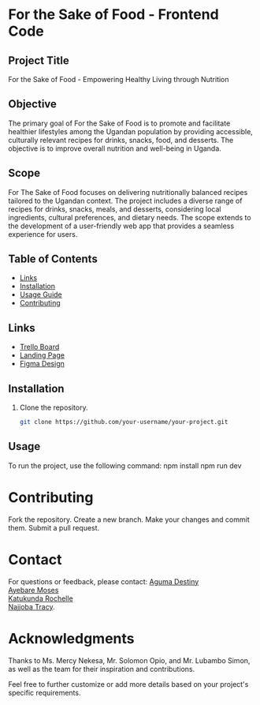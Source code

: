 # For the Sake of Food - Frontend Code

## Project Title
For the Sake of Food - Empowering Healthy Living through Nutrition

## Objective
The primary goal of For the Sake of Food is to promote and facilitate healthier lifestyles among the Ugandan population by providing accessible, culturally relevant recipes for drinks, snacks, food, and desserts. The objective is to improve overall nutrition and well-being in Uganda.

## Scope
For The Sake of Food focuses on delivering nutritionally balanced recipes tailored to the Ugandan context. The project includes a diverse range of recipes for drinks, snacks, meals, and desserts, considering local ingredients, cultural preferences, and dietary needs. The scope extends to the development of a user-friendly web app that provides a seamless experience for users.

## Table of Contents
- [Links](#links)
- [Installation](#installation)
- [Usage Guide](#usage)
- [Contributing](#contributing)

## Links
- [Trello Board](https://trello.com/b/rqK1NVM6/for-the-sake-of-food)
- [Landing Page](https://frontend-code-sage.vercel.app/)
- [Figma Design](https://www.figma.com/proto/97Sp6cttxwFaEOGk1Gkxxk/Untitled?page-id=0%3A1&type=design&node-id=104-54&viewport=41%2C-148%2C0.22&t=Htkjpo0oa4xAoTgh-1&scaling=scale-down&starting-point-node-id=81%3A3&mode=design)

## Installation
1. Clone the repository.
   ```bash
   git clone https://github.com/your-username/your-project.git

## Usage
To run the project, use the following command:
npm install
npm run dev

# Contributing
Fork the repository.
Create a new branch.
Make your changes and commit them.
Submit a pull request.

# Contact
For questions or feedback, please contact:
[Aguma Destiny](kampumuredestiny@gmail.com)  
[Ayebare Moses](mosesayebare00@gmail.com)  
[Katukunda Rochelle](katukundarochelle16@gmail.com)  
[Najjoba Tracy](tracynajjoba8@gmail.com).

# Acknowledgments
Thanks to Ms. Mercy Nekesa, Mr. Solomon Opio, and Mr. Lubambo Simon, as well as the team for their inspiration and contributions.

Feel free to further customize or add more details based on your project's specific requirements.

